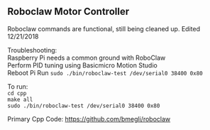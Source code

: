 ## Roboclaw Motor Controller

Roboclaw commands are functional, still being cleaned up. Edited 12/21/2018 <br />

Troubleshooting: <br />
Raspberry Pi needs a common ground with RoboClaw <br />
Perform PID tuning using Basicmicro Motion Studio <br />
Reboot Pi
Run `sudo ./bin/roboclaw-test /dev/serial0 38400 0x80`


To run: <br />
`cd cpp` <br />
`make all` <br />
`sudo ./bin/roboclaw-test /dev/serial0 38400 0x80`

Primary Cpp Code: https://github.com/bmegli/roboclaw <br />
